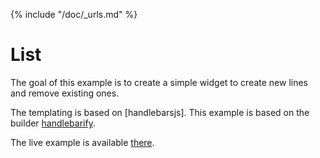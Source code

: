 {% include "/doc/_urls.md" %}
# List

The goal of this example is to create a simple widget to create new lines and remove existing ones.

The templating is based on [handlebarsjs].
This example is based on the builder [handlebarify](../builders/handlebarify.md).

The live example is available [there](live-list).
